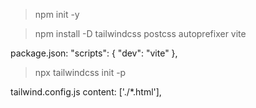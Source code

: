 >npm init -y

>npm install -D tailwindcss postcss autoprefixer vite

package.json:
  "scripts": {
    "dev": "vite"
  },

>npx tailwindcss init -p

tailwind.config.js
  content: ['./*.html'],

